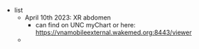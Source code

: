 - list
    - April 10th 2023: XR abdomen
        - can find on UNC myChart or here: https://vnamobileexternal.wakemed.org:8443/viewer
    - 